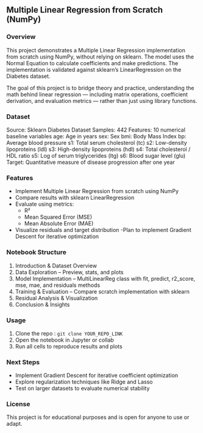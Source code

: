 ## Multiple Linear Regression from Scratch (NumPy)

### Overview

This project demonstrates a Multiple Linear Regression implementation from scratch using NumPy, without relying on sklearn.
The model uses the Normal Equation to calculate coefficients and make predictions. The implementation is validated against sklearn’s LinearRegression on the Diabetes dataset.

The goal of this project is to bridge theory and practice, understanding the math behind linear regression — including matrix operations, coefficient derivation, and
evaluation metrics — rather than just using library functions.

### Dataset

Source: Sklearn Diabetes Dataset
Samples: 442
Features: 10 numerical baseline variables
age: Age in years
sex: Sex
bmi: Body Mass Index
bp: Average blood pressure
s1: Total serum cholesterol (tc)
s2: Low-density lipoproteins (ldl)
s3: High-density lipoproteins (hdl)
s4: Total cholesterol / HDL ratio
s5: Log of serum triglycerides (ltg)
s6: Blood sugar level (glu)
Target: Quantitative measure of disease progression after one year

### Features

- Implement Multiple Linear Regression from scratch using NumPy
- Compare results with sklearn LinearRegression
- Evaluate using metrics:
  - R²
  - Mean Squared Error (MSE)
  - Mean Absolute Error (MAE)
- Visualize residuals and target distribution
-Plan to implement Gradient Descent for iterative optimization

### Notebook Structure

1. Introduction & Dataset Overview
2. Data Exploration – Preview, stats, and plots
3. Model Implementation – MultiLinearReg class with fit, predict, r2_score, mse, mae, and residuals methods
4. Training & Evaluation – Compare scratch implementation with sklearn
5. Residual Analysis & Visualization
6. Conclusion & Insights

### Usage 
1. Clone the repo : `git clone YOUR_REPO_LINK`
2. Open the notebook in Jupyter or collab
3. Run all cells to reproduce results and plots

### Next Steps

- Implement Gradient Descent for iterative coefficient optimization
- Explore regularization techniques like Ridge and Lasso
- Test on larger datasets to evaluate numerical stability

### License

This project is for educational purposes and is open for anyone to use or adapt.
